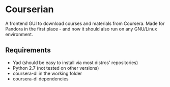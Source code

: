 Courserian
==========

A frontend GUI to download courses and materials from Coursera. 
Made for Pandora in the first place - and now it should also run on any GNU/Linux environment.


## Requirements

*  Yad (should be easy to install via most distros' repositories)
*  Python 2.7 (not tested on other versions)
*  coursera-dl in the working folder
*  coursera-dl dependencies



